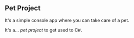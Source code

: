 
## Pet Project
It's a simple console app where you can take care of a pet.

It's a... *pet project* to get used to C#.
